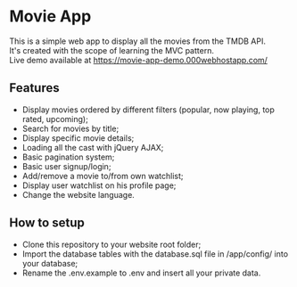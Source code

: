 # Movie App
This is a simple web app to display all the movies from the TMDB API.<br>
It's created with the scope of learning the MVC pattern.<br>
Live demo available at https://movie-app-demo.000webhostapp.com/

## Features
- Display movies ordered by different filters (popular, now playing, top rated, upcoming);
- Search for movies by title;
- Display specific movie details;
- Loading all the cast with jQuery AJAX;
- Basic pagination system;
- Basic user signup/login;
- Add/remove a movie to/from own watchlist;
- Display user watchlist on his profile page;
- Change the website language.

## How to setup
- Clone this repository to your website root folder;
- Import the database tables with the database.sql file in /app/config/ into your database;
- Rename the .env.example to .env and insert all your private data.
